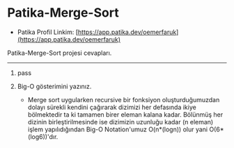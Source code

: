 # Patika-Merge-Sort
+ Patika Profil Linkim: [https://app.patika.dev/oemerfaruk](https://app.patika.dev/oemerfaruk)

Patika-Merge-Sort projesi cevapları.

***

1. pass

2. Big-O gösterimini yazınız.
    + Merge sort uygularken recursive bir fonksiyon oluşturduğumuzdan dolayı sürekli kendini çağırarak dizimizi her defasında ikiye bölmektedir ta ki tamamen birer eleman kalana kadar. Bölünmüş her dizinin birleştirilmesinde ise dizimizin uzunluğu kadar (n eleman) işlem yapılıdığından Big-O Notation'umuz O(n*(logn)) olur yani O(6*(log6))'dır.